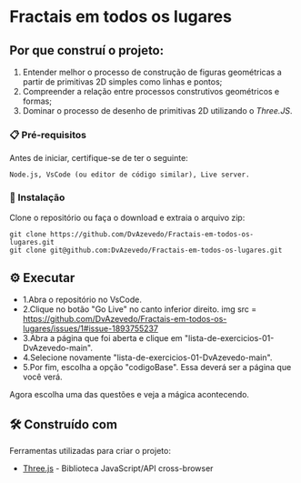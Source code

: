# Fractais em todos os lugares 

## Por que construí o projeto:

1. Entender melhor o processo de construção de figuras geométricas a partir de primitivas 2D simples como linhas e pontos;
2. Compreender a relação entre processos construtivos geométricos e formas;
3. Dominar o processo de desenho de primitivas 2D utilizando o *Three.JS*.

### 📋 Pré-requisitos

Antes de iniciar, certifique-se de ter o seguinte:

```
Node.js, VsCode (ou editor de código similar), Live server.
```

### 🔧 Instalação

Clone o repositório ou faça o download e extraia o arquivo zip:

```
git clone https://github.com/DvAzevedo/Fractais-em-todos-os-lugares.git
git clone git@github.com:DvAzevedo/Fractais-em-todos-os-lugares.git
```

## ⚙️ Executar

* 1.Abra o repositório no VsCode.
* 2.Clique no botão "Go Live" no canto inferior direito.
img src =  https://github.com/DvAzevedo/Fractais-em-todos-os-lugares/issues/1#issue-1893755237
* 3.Abra a página que foi aberta e clique em "lista-de-exercicios-01-DvAzevedo-main".
* 4.Selecione novamente "lista-de-exercicios-01-DvAzevedo-main".
* 5.Por fim, escolha a opção "codigoBase". Essa deverá ser a página que você verá.

Agora escolha uma das questões e veja a mágica acontecendo.

## 🛠️ Construído com

Ferramentas utilizadas para criar o projeto:

* [Three.js](https://threejs.org/) - Biblioteca JavaScript/API cross-browser 


